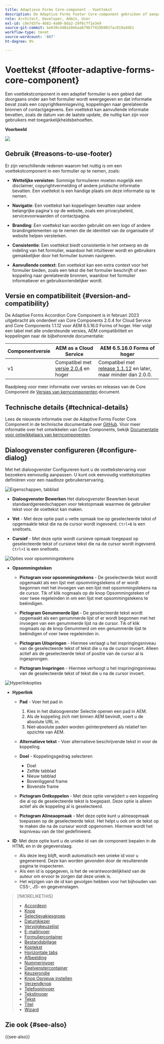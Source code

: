 ```yaml
---
title: Adaptieve Forms Core-component - Voettekst
description: De Adaptive Forms Footer Core-component gebruiken of aanpassen.
role: Architect, Developer, Admin, User
exl-id: c8e7d3fe-4b82-4a80-8da2-19f6cff1e3e9
source-git-commit: be630c4d0a10ebaa679b77419b901fac818addb1
workflow-type: tm+mt
source-wordcount: '807'
ht-degree: 0%

---
```


# Voettekst {#footer-adaptive-forms-core-component}

Een voettekstcomponent in een adaptief formulier is een gebied dat doorgaans onder aan het formulier wordt weergegeven en dat informatie bevat zoals een copyrightkennisgeving, koppelingen naar gerelateerde bronnen of contactgegevens. Een voettekst kan aanvullende informatie bevatten, zoals de datum van de laatste update, die nuttig kan zijn voor gebruikers met toegankelijkheidsbehoeften.

**Voorbeeld**

![](/help/adaptive-forms/assets/footer.png)

## Gebruik {#reasons-to-use-footer}

Er zijn verschillende redenen waarom het nuttig is om een voettekstcomponent in een formulier op te nemen, zoals:

* **Wettelijke vereisten**: Sommige formulieren moeten mogelijk een disclaimer, copyrightvermelding of andere juridische informatie bevatten. Een voettekst is een handige plaats om deze informatie op te nemen.

* **Navigatie**: Een voettekst kan koppelingen bevatten naar andere belangrijke pagina&#39;s op de website, zoals een privacybeleid, servicevoorwaarden of contactpagina.

* **Branding**: Een voettekst kan worden gebruikt om een logo of andere brandingelementen op te nemen die de identiteit van de organisatie of website helpen versterken.

* **Consistentie**: Een voettekst biedt consistentie in het ontwerp en de indeling van het formulier, waardoor het intuïtiever wordt en gebruikers gemakkelijker door het formulier kunnen navigeren.

* **Aanvullende context**: Een voettekst kan een extra context voor het formulier bieden, zoals een tekst die het formulier beschrijft of een koppeling naar gerelateerde bronnen, waardoor het formulier informatiever en gebruiksvriendelijker wordt.

## Versie en compatibiliteit {#version-and-compatibility}

De Adaptive Forms Accordion Core Component is in februari 2023 uitgebracht als onderdeel van Core Components 2.0.4 for Cloud Service and Core Components 1.1.12 voor AEM 6.5.16.0 Forms of hoger. Hier volgt een tabel met alle ondersteunde versies, AEM compatibiliteit en koppelingen naar de bijbehorende documentatie:

| Componentversie | AEM as a Cloud Service | AEM 6.5.16.0 Forms of hoger |
|---|---|---|
| v1 | Compatibel met<br>[versie 2.0.4](/help/adaptive-forms/version.md) en hoger | Compatibel met<br>[release 1.1.12](/help/adaptive-forms/version.md) en later, maar minder dan 2.0.0. |

Raadpleeg voor meer informatie over versies en releases van de Core Component de [Versies van kerncomponenten](/help/adaptive-forms/version.md) document.

<!-- ## Sample Component Output {#sample-component-output}

To experience the Accordion Component as well as see examples of its configuration options as well as HTML and JSON output, visit the [Component Library](https://adobe.com/go/aem_cmp_library_accordion). -->

## Technische details {#technical-details}

Lees de nieuwste informatie over de Adaptive Forms Footer Core Component in de technische documentatie over [GitHub](https://github.com/adobe/aem-core-forms-components/tree/master/ui.af.apps/src/main/content/jcr_root/apps/core/fd/components/form/footer/v1/footer). Voor meer informatie over het ontwikkelen van Core Components, bekijk [Documentatie voor ontwikkelaars van kerncomponenten](/help/developing/overview.md).


## Dialoogvenster configureren {#configure-dialog}

Met het dialoogvenster Configureren kunt u de voettekstervaring voor bezoekers eenvoudig aanpassen. U kunt ook eenvoudig voettekstopties definiëren voor een naadloze gebruikerservaring.

![Eigenschappen, tabblad](/help/adaptive-forms/assets/footer_propertiestab.png)

* **Dialoogvenster Bewerken**
Het dialoogvenster Bewerken bevat standaardgereedschappen voor tekstopmaak waarmee de gebruiker tekst voor de voettekst kan maken.

* **Vet** - Met deze optie past u vette opmaak toe op geselecteerde tekst of opgemaakte tekst die na de cursor wordt ingevoerd. `Ctrl+B` is een sneltoets.

* **Cursief** - Met deze optie wordt cursieve opmaak toegepast op geselecteerde tekst of cursieve tekst die na de cursor wordt ingevoerd. `Ctrl+I` is een sneltoets.

![Opties voor opsommingstekens](/help/adaptive-forms/assets/footer_bullet.png)


* **Opsommingsteken**

   * **Pictogram voor opsommingstekens** - De geselecteerde tekst wordt opgemaakt als een lijst met opsommingstekens of er wordt begonnen met het invoegen van een lijst met opsommingstekens na de cursor. Tik of klik nogmaals op de knop Opsommingsteken of voer twee regeleinden in om een lijst met opsommingstekens te beëindigen.

   * **Pictogram Genummerde lijst** - De geselecteerde tekst wordt opgemaakt als een genummerde lijst of er wordt begonnen met het invoegen van een genummerde lijst na de cursor. Tik of klik nogmaals op de knop Genummerd om een genummerde lijst te beëindigen of voer twee regeleinden in.

   * **Pictogram Uitspringen** - Hiermee verlaagt u het inspringingsniveau van de geselecteerde tekst of tekst die u na de cursor invoert. Alleen actief als de geselecteerde tekst of positie van de cursor al is ingesprongen.

   * **Pictogram Inspringen** - Hiermee verhoogt u het inspringingsniveau van de geselecteerde tekst of tekst die u na de cursor invoert.

![Hyperlinkopties](/help/adaptive-forms/assets/footer_link.png)

* **Hyperlink**

   * **Pad** - Voer het pad in
      1. Kies in het dialoogvenster Selectie openen een pad in AEM.
      1. Als de koppeling zich niet binnen AEM bevindt, voert u de absolute URL in.
      1. Niet-absolute paden worden geïnterpreteerd als relatief ten opzichte van AEM.

   * **Alternatieve tekst** - Voer alternatieve beschrijvende tekst in voor de koppeling.

   * **Doel** - Koppelingsgedrag selecteren
      * Doel
      * Zelfde tabblad
      * Nieuw tabblad
      * Bovenliggend frame
      * Bovenste frame

   * **Pictogram Ontkoppelen** - Met deze optie verwijdert u een koppeling die al op de geselecteerde tekst is toegepast. Deze optie is alleen actief als de koppeling al is geselecteerd.

   * **Pictogram Alineaopmaak** - Met deze optie kunt u alineaopmaak toepassen op de geselecteerde tekst. Het helpt u ook om de tekst op te maken die na de curseur wordt opgenomen. Hiermee wordt het kopniveau van de titel gedefinieerd.

* **ID**: Met deze optie kunt u de unieke id van de component bepalen in de HTML en in de gegevenslaag.

   * Als deze leeg blijft, wordt automatisch een unieke id voor u gegenereerd. Deze kan worden gevonden door de resulterende pagina te inspecteren.
   * Als een id is opgegeven, is het de verantwoordelijkheid van de auteur om ervoor te zorgen dat deze uniek is.
   * Het wijzigen van de id kan gevolgen hebben voor het bijhouden van CSS-, JS- en gegevenslagen.

<!--

## Related article {#related-article}

* [Create a standalone Adaptive Form](https://experienceleague.adobe.com/docs/experience-manager-cloud-service/content/forms/adaptive-forms-authoring/authoring-adaptive-forms-core-components/create-an-adaptive-form-on-forms-cs/creating-adaptive-form-core-components.html)

-->


>[!MORELIKETHIS]
>
>* [Accordeon](/help/adaptive-forms/components/accordion.md)
>* [Knop](/help/adaptive-forms/components/button.md)
>* [Selectievakjesgroep](/help/adaptive-forms/components/checkbox-group.md)
>* [Datumkiezer](/help/adaptive-forms/components/date-picker.md)
>* [Vervolgkeuzelijst](/help/adaptive-forms/components/drop-down.md)
>* [E-mailinvoer](/help/adaptive-forms/components/email-input.md)
>* [Formuliercontainer](/help/adaptive-forms/components/form-container.md)
>* [Bestandsbijlage](/help/adaptive-forms/components/file-attachment.md)
>* [Koptekst](/help/adaptive-forms/components/header.md)
>* [Horizontale tabs](/help/adaptive-forms/components/horizontal-tabs.md)
>* [Afbeelding](/help/adaptive-forms/components/image.md)
>* [Nummerinvoer](/help/adaptive-forms/components/number-input.md)
>* [Deelvenstercontainer](/help/adaptive-forms/components/panel-container.md)
>* [Keuzerondje](/help/adaptive-forms/components/radio-button.md)
>* [Knop Opnieuw instellen](/help/adaptive-forms/components/reset-button.md)
>* [Verzendknop](/help/adaptive-forms/components/submit-button.md)
>* [Telefooninvoer](/help/adaptive-forms/components/telephone-input.md)
>* [Tekstinvoer](/help/adaptive-forms/components/text-input.md)
>* [Tekst](/help/adaptive-forms/components/text.md)
>* [Titel](/help/adaptive-forms/components/title.md)
>* [Wizard](/help/adaptive-forms/components/wizard.md)


## Zie ook {#see-also}

{{see-also}}